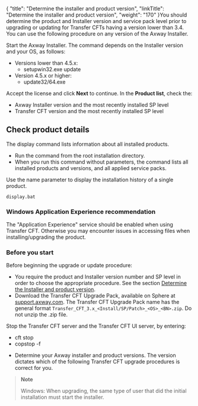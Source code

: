 {
    "title": "Determine the installer and product version",
    "linkTitle": "Determine the installer and product version",
    "weight": "170"
}You should determine the product and Installer version and service pack level prior to upgrading or updating for Transfer CFTs having a version lower than 3.4. You can use the following procedure on any version of the Axway Installer.

Start the Axway Installer. The command depends on the Installer version and your OS, as follows:

- Versions lower than 4.5.x:
    -   setupwin32.exe update
- Version 4.5.x or higher:
    -   update32/64.exe

Accept the license and click **Next** to continue. In the **Product list**, check the:

- Axway Installer version and the most recently installed SP level
- Transfer CFT version and the most recently installed SP level

## Check product details

The display command lists information about all installed products.

- Run the command from the root installation directory.
- When you run this command without parameters, the command lists all installed products and versions, and all applied service packs.

Use the name parameter to display the installation history of a single product.

```
display.bat
```

### Windows Application Experience recommendation

The "Application Experience" service should be enabled when using Transfer CFT. Otherwise you may encounter issues in accessing files when installing/upgrading the product.

### Before you start

Before beginning the upgrade or update procedure:

- You require the product and Installer version number and SP level in order to choose the appropriate procedure. See the section [Determine the Installer and product version](#Determin).
- Download the Transfer CFT Upgrade Pack, available on Sphere at [support.axway.com](https://support.axway.com/). The Transfer CFT Upgrade Pack name has the general format `Transfer_CFT_3.x_<Install/SP/Patch>_<OS>_<BN>.zip`. Do not unzip the .zip file.

Stop the Transfer CFT server and the Transfer CFT UI server, by entering:

- cft stop
- copstop -f

<!-- -->

- Determine your Axway installer and product versions. The version dictates which of the following Transfer CFT upgrade procedures is correct for you.

> **Note**
>
> Windows: When upgrading, the same type of user that did the initial installation must start the installer.
